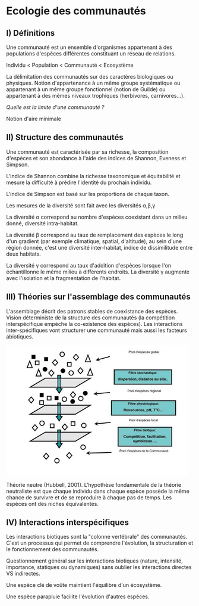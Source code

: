 # Ecologie des communautés

## I) Définitions

Une communauté est un ensemble d'organismes appartenant à des populations d'espèces différentes constituant un réseau de relations.

Individu < Population < Communauté < Ecosystème

La délimitation des communautés sur des caractères biologiques ou physiques.
Notion d'appartenance à un même groupe systématique ou appartenant à un même groupe fonctionnel (notion de Guilde) ou appartenant à des mêmes niveaux trophiques (herbivores, carnivores...).

*Quelle est la limite d'une communauté ?*

Notion d'aire minimale

## II) Structure des communautés 

Une communauté est caractérisée par sa richesse, la composition d'espèces et son abondance à l'aide des indices de Shannon, Eveness et Simpson.

L'indice de Shannon combine la richesse taxonomique et équitabilité et mesure la difficulté à prédire l'identité du prochain individu.

L'indice de Simpson est basé sur les proportions de chaque taxon.

Les mesures de la diversité sont fait avec les diversités α,β,γ  

La diversité α correspond au nombre d'espèces coexistant dans un milieu donné, diversité intra-habitat.

La diversité β correspond au taux de remplacement des espèces le long d'un gradient (par exemple climatique, spatial, d'altitude), au sein d'une région donnée, c'est une diversité inter-habitat, indice de dissimilitude entre deux habitats.

La diversité γ correspond au taux d'addition d'espèces lorsque l'on échantillonne le même milieu à différents endroits. La diversité γ  augmente avec l'isolation et la fragmentation de l'habitat.

## III) Théories sur l'assemblage des communautés

L'assemblage décrit des patrons stables de coexistance des espèces. Vision déterministe de la structure des communautés (la compétition interspécifique empèche la co-existence des espèces). Les interactions inter-spécifiques vont structurer une communauté mais aussi les facteurs abiotiques. 

![Assemblage des communautés](Images/filtre.JPG)

Théorie neutre (Hubbell, 2001). L'hypothèse fondamentale de la théorie neutraliste est que chaque individu dans chaque espèce possède la même chance de survivre et de se reproduire à chaque pas de temps. Les espèces ont des niches équivalentes.

## IV) Interactions interspécifiques 

Les interactions biotiques sont la "colonne vertébrale" des communautés. C'est un processus qui permet de comprendre l'évolution, la structuration et le fonctionnement des communautés. 

Questionnement général sur les interactions biotiques (nature, intensité, importance, statiques ou dynamiques) sans oublier les interactions directes VS indirectes.

Une espèce clé de voûte maintient l'équilibre d'un écosystème.

Une espèce parapluie facilite l'évolution d'autres espèces.